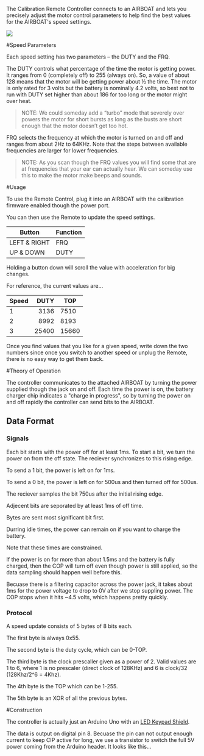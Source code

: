 The Calibration Remote Controller connects to an AIRBOAT and lets you precisely adjust the motor control parameters to help find the best values for the AIRBOAT's speed settings. 
 
<img src="DSC08125.JPG">

#Speed Parameters

Each speed setting has two parameters – the DUTY and the FRQ. 

The DUTY controls what percentage of the time the motor is getting power. It ranges from 0 (completely off) to 255 (always on). So, a value of about 128 means that the motor will be getting power about ½ the time. The motor is only rated for 3 volts but the battery is nominally 4.2 volts, so best not to run with DUTY set higher than about 186 for too long or the motor might over heat. 

>NOTE: We could someday add a “turbo” mode that severely over powers the motor for short bursts as long as the busts are short enough that the motor doesn’t get too hot. 

FRQ selects the frequency at which the motor is turned on and off and ranges from about 2Hz to 64KHz. Note that the steps between available frequencies are larger for lower frequencies.

>NOTE: As you scan though the FRQ values you will find some that are at frequencies that your ear can actually hear. We can someday use this to make the motor make beeps and sounds. 


#Usage

To use the Remote Control, plug it into an AIRBOAT with the calibration firmware enabled though the power port. 

You can then use the Remote to update the speed settings.

|Button|Function|
|-|-|
|LEFT & RIGHT|FRQ
|UP & DOWN|DUTY

Holding a button down will scroll the value with acceleration for big changes. 

For reference, the current values are…

|Speed|DUTY|TOP|
|----|----:|----|
|1|3136|7510|
|2|8992|8193|
|3|25400|15660|

Once you find values that you like for a given speed, write down the two numbers since once you switch to another speed or unplug the Remote, there is no easy way to get them back. 

#Theory of Operation

The controller communicates to the attached AIRBOAT by turning the power supplied though the jack on and off. Each time the power is on, the battery charger chip indicates a "charge in progress", so by turning the power on and off rapidly the controller can send bits to the AIRBOAT.

## Data Format

### Signals

Each bit starts with the power off for at least 1ms. To start a bit, we turn the power on from the off state. The reciever synchronizes to this rising edge. 

To send a 1 bit, the power is left on for 1ms.

To send a 0 bit, the power is left on for 500us and then turned off for 500us.

The reciever samples the bit 750us after the initial rising edge. 

Adjecent bits are seporated by at least 1ms of off time.

Bytes are sent most significant bit first. 

Durring idle times, the power can remain on if you want to charge the battery. 

Note that these times are constrained. 

If the power is on for more than about 1.5ms and the battery is fully charged, then the COP will turn off even though power is still applied, so the data sampling should happen well before this. 

Becuase there is a filtering capacitor across the power jack, it takes about 1ms for the power voltage to drop to 0V after we stop suppling power. The COP stops when it hits ~4.5 volts, which happens pretty quickly. 


### Protocol

A speed update consists of 5 bytes of 8 bits each.

The first byte is always 0x55.

The second byte is the duty cycle, which can be 0-TOP. 

The third byte is the clock prescaller given as a power of 2. Valid values are 1 to 6, where 1 is no prescaler (direct clock of 128KHz) and 6 is clock/32 (128Khz/2^6 = 4Khz).

The 4th byte is the TOP which can be 1-255. 

The 5th byte is an XOR of all the previous bytes. 


#Construction

The controller is actually just an Arduino Uno with an [LED Keypad Shield](http://www.dfrobot.com/wiki/index.php?title=Arduino_LCD_KeyPad_Shield_%28SKU:_DFR0009%29). 

The data is output on digital pin 8. Becuase the pin can not output enough current to keep  CIP active for long, we use a transistor to switch the full 5V power coming from the Arduino header. It looks like this...


